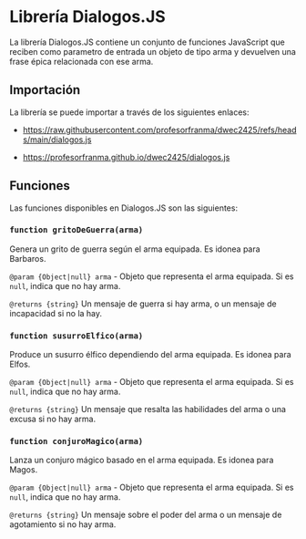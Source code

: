 # Librería Dialogos.JS

La librería Dialogos.JS contiene un conjunto de funciones JavaScript que reciben como parametro de entrada un objeto de tipo arma y devuelven una frase épica relacionada con ese arma.

## Importación

La librería se puede importar a través de los siguientes enlaces:

* https://raw.githubusercontent.com/profesorfranma/dwec2425/refs/heads/main/dialogos.js
  
* https://profesorfranma.github.io/dwec2425/dialogos.js


## Funciones

Las funciones disponibles en Dialogos.JS son las siguientes:

### `function gritoDeGuerra(arma)`

Genera un grito de guerra según el arma equipada. Es idonea para Barbaros.

`@param {Object|null} arma` - Objeto que representa el arma equipada. Si es `null`, indica que no hay arma.

`@returns {string}` Un mensaje de guerra si hay arma, o un mensaje de incapacidad si no la hay.

### `function susurroElfico(arma)`

Produce un susurro élfico dependiendo del arma equipada. Es idonea para Elfos.

`@param {Object|null} arma` - Objeto que representa el arma equipada. Si es `null`, indica que no hay arma.

`@returns {string}` Un mensaje que resalta las habilidades del arma o una excusa si no hay arma.

### `function conjuroMagico(arma)`

Lanza un conjuro mágico basado en el arma equipada. Es idonea para Magos.

`@param {Object|null} arma` - Objeto que representa el arma equipada. Si es `null`, indica que no hay arma.

`@returns {string}` Un mensaje sobre el poder del arma o un mensaje de agotamiento si no hay arma.


